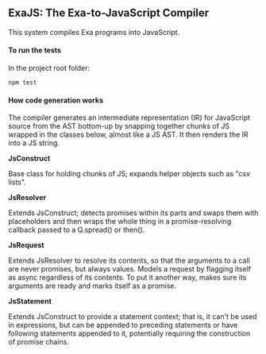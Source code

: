 ## ExaJS: The Exa-to-JavaScript Compiler

This system compiles Exa programs into JavaScript.

#### To run the tests 

In the project root folder:

    npm test

#### How code generation works

The compiler generates an intermediate representation (IR) for JavaScript source from the AST bottom-up by snapping together chunks of JS wrapped in the classes below, almost like a JS AST. It then renders the IR into a JS string.

**JsConstruct**

Base class for holding chunks of JS; expands helper objects such as "csv lists".

**JsResolver**

Extends JsConstruct; detects promises within its parts and swaps them with placeholders and then wraps the whole thing in a promise-resolving callback passed to a Q.spread() or then().

**JsRequest**

Extends JsResolver to resolve its contents, so that the arguments to a call are never promises, but always values. Models a request by flagging itself as async regardless of its contents. To put it another way, makes sure its arguments are ready and marks itself as a promise.

**JsStatement**

Extends JsConstruct to provide a statement context; that is, it can't be used in expressions, but can be appended to preceding statements or have following statements appended to it, potentially requiring the construction of promise chains.
